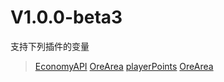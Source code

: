 # **V1.0.0-beta3**
支持下列插件的变量
> [EconomyAPI](https://github.com/Nukkit-coders/EconomyAPI) [OreArea](https://github.com/SmallasWater/OreArea) [playerPoints](https://github.com/SmallasWater/PlayerPoints) [OreArea](https://github.com/SmallasWater/OreArea)
